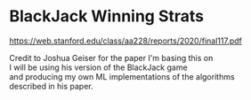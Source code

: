 # BlackJack Winning Strats

https://web.stanford.edu/class/aa228/reports/2020/final117.pdf

Credit to Joshua Geiser for the paper I'm basing this on  
I will be using his version of the BlackJack game  
and producing my own ML implementations of the algorithms  
described in his paper.
